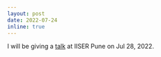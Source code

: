 ```yaml
---
layout: post
date: 2022-07-24
inline: true
---
```


I will be giving a <a href="assets/pdf/IISER_Pune_Talk_Jul2022.pdf" target="_blank">talk</a> at IISER Pune on Jul 28, 2022.

